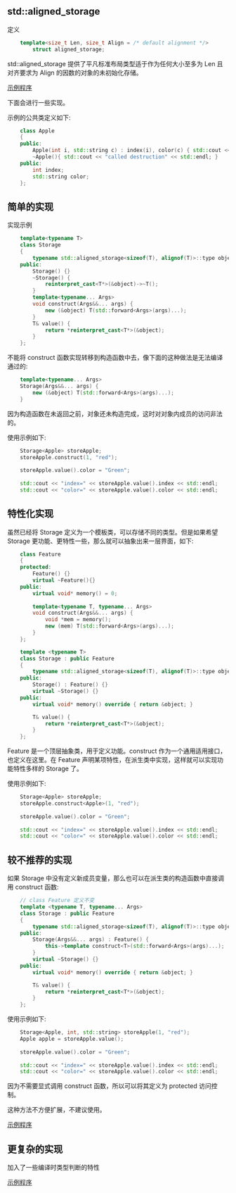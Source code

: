 
## std::aligned_storage

定义
```c++
    template<size_t Len, size_t Align = /* default alignment */>
        struct aligned_storage;
```
std::aligned_storage 提供了平凡标准布局类型适于作为任何大小至多为 Len 且对齐要求为 Align 的因数的对象的未初始化存储。

[示例程序](1-aligned/aligned_storage.cpp)

下面会进行一些实现。

示例的公共类定义如下:
```c++
    class Apple
    {
    public:
        Apple(int i, std::string c) : index(i), color(c) { std::cout << "called construction" << std::endl; }
        ~Apple(){ std::cout << "called destruction" << std::endl; }
    public:
        int index;
        std::string color;
    };
```

  
## 简单的实现

实现示例
```c++
    template<typename T>
    class Storage
    {
        typename std::aligned_storage<sizeof(T), alignof(T)>::type object;
    public:
        Storage() {}
        ~Storage() {
            reinterpret_cast<T*>(&object)->~T();
        }
        template<typename... Args>
        void construct(Args&&... args) {
            new (&object) T(std::forward<Args>(args)...);
        }
        T& value() {
            return *reinterpret_cast<T*>(&object);
        }
    };
```

不能将 construct 函数实现转移到构造函数中去，像下面的这种做法是无法编译通过的:
```c++
    template<typename... Args>
    Storage(Args&&... args) {
        new (&object) T(std::forward<Args>(args)...);
    }
```
因为构造函数在未返回之前，对象还未构造完成，这时对对象内成员的访问非法的。

使用示例如下:
```c++
    Storage<Apple> storeApple;
    storeApple.construct(1, "red");
    
    storeApple.value().color = "Green";
    
    std::cout << "index=" << storeApple.value().index << std::endl; 
    std::cout << "color=" << storeApple.value().color << std::endl; 
```

[示例程序]:(2-howtouse/easy.cpp)


## 特性化实现
虽然已经将 Storage 定义为一个模板类，可以存储不同的类型。但是如果希望 Storage 更功能、更特性一些，那么就可以抽象出来一层界面，如下:
```c++
    class Feature
    {
    protected:
        Feature() {}
        virtual ~Feature(){}
    public:
        virtual void* memory() = 0;
        
        template<typename T, typename... Args>
        void construct(Args&&... args) {
            void *mem = memory();
            new (mem) T(std::forward<Args>(args)...);
        }
    };

    template <typename T>
    class Storage : public Feature
    {
        typename std::aligned_storage<sizeof(T), alignof(T)>::type object;
    public:
        Storage() : Feature() {}
        virtual ~Storage() {}
    public:
        virtual void* memory() override { return &object; }

        T& value() {
            return *reinterpret_cast<T*>(&object);
        }
    };
```

Feature 是一个顶层抽象类，用于定义功能。construct 作为一个通用适用接口，也定义在这里。在 Feature 声明某项特性，在派生类中实现，这样就可以实现功能特性多样的 Storage 了。

使用示例如下:
```c++
    Storage<Apple> storeApple;
    storeApple.construct<Apple>(1, "red");
    
    storeApple.value().color = "Green";
    
    std::cout << "index=" << storeApple.value().index << std::endl;
    std::cout << "color=" << storeApple.value().color << std::endl; 
```

[示例程序]:(2-howtouse/feature.cpp)


## 较不推荐的实现

如果 Storage 中没有定义新成员变量，那么也可以在派生类的构造函数中直接调用 construct 函数:
```c++
    // class Feature 定义不变
    template <typename T, typename... Args>
    class Storage : public Feature
    {
        typename std::aligned_storage<sizeof(T), alignof(T)>::type object;
    public:
        Storage(Args&&... args) : Feature() {
            this->template construct<T>(std::forward<Args>(args)...);
        }
        virtual ~Storage() {}
    public:
        virtual void* memory() override { return &object; }

        T& value() {
            return *reinterpret_cast<T*>(&object);
        }
    };
```

使用示例如下:
```c++
    Storage<Apple, int, std::string> storeApple(1, "red");
    Apple apple = storeApple.value();
    
    storeApple.value().color = "Green";
    
    std::cout << "index=" << storeApple.value().index << std::endl;
    std::cout << "color=" << storeApple.value().color << std::endl; 
```
因为不需要显式调用 construct 函数，所以可以将其定义为 protected 访问控制。

这种方法不方便扩展，不建议使用。

[示例程序](2-howtouse/deprecated.cpp)


## 更复杂的实现

加入了一些编译时类型判断的特性

[示例程序](2-howtouse/complicated.cpp)
